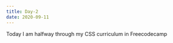 ```yaml
---
title: Day-2
date: 2020-09-11
---
```


Today I am halfway through my CSS curriculum in Freecodecamp
